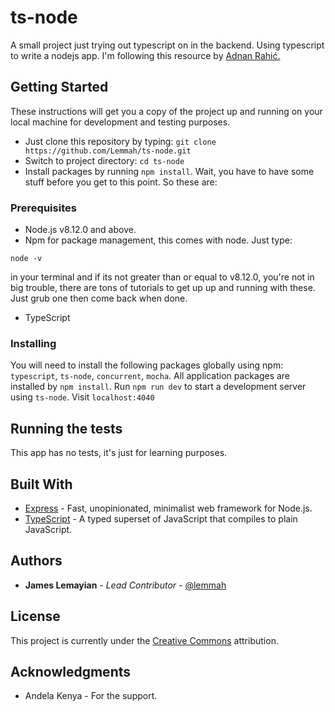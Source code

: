 # ts-node
A small project just trying out typescript on in the backend. Using typescript to write a  nodejs app. I'm following this resource by [Adnan Rahić.](https://blog.sourcerer.io/a-crash-course-on-typescript-with-node-js-2c376285afe1)

## Getting Started

These instructions will get you a copy of the project up and running on your local machine for development and testing purposes.
- Just clone this repository by typing: `git clone https://github.com/Lemmah/ts-node.git`
- Switch to project directory: `cd ts-node`
- Install packages by running `npm install`. Wait, you have to have some stuff before you get to this point. So these are:

### Prerequisites

- Node.js v8.12.0 and above.
- Npm for package management, this comes with node.
Just type:
```
node -v
```
in your terminal and if its not greater than or equal to v8.12.0, you're not in big trouble, there are tons of tutorials to get up up and running with these. Just grub one then come back when done.
- TypeScript

### Installing
You will need to install the following packages globally using npm: `typescript`, `ts-node`, `concurrent`, `mocha`.
All application packages are installed by `npm install`.
Run `npm run dev` to start a development server using `ts-node`. Visit `localhost:4040`


## Running the tests

This app has no tests, it's just for learning purposes.

## Built With

* [Express](https://expressjs.com) - Fast, unopinionated, minimalist web framework for Node.js.
* [TypeScript](https://typescriptlang.org) - A typed superset of JavaScript that compiles to plain JavaScript.

## Authors

* **James Lemayian** - *Lead Contributor* - [@lemmah](https://github.com/lemmah)


## License

This project is currently under the [Creative Commons](https://creativecommons.org/) attribution. 

## Acknowledgments

* Andela Kenya - For the support.

